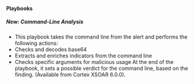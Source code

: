 
#### Playbooks
##### New: Command-Line Analysis
- This playbook takes the command line from the alert and performs the following actions:
- Checks and decodes base64
- Extracts and enriches indicators from the command line
- Checks specific arguments for malicious usage 
At the end of the playbook, it sets a possible verdict for the command line, based on the finding. (Available from Cortex XSOAR 6.0.0).

